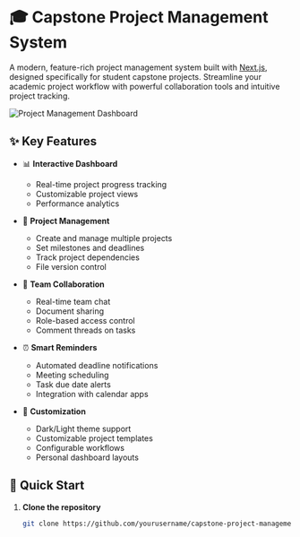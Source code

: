 # 🎓 Capstone Project Management System

A modern, feature-rich project management system built with [Next.js](https://nextjs.org/), designed specifically for student capstone projects. Streamline your academic project workflow with powerful collaboration tools and intuitive project tracking.

![Project Management Dashboard](/placeholder.svg?height=400&width=800)

## ✨ Key Features

- 📊 **Interactive Dashboard**
  - Real-time project progress tracking
  - Customizable project views
  - Performance analytics

- 📝 **Project Management**
  - Create and manage multiple projects
  - Set milestones and deadlines
  - Track project dependencies
  - File version control

- 👥 **Team Collaboration**
  - Real-time team chat
  - Document sharing
  - Role-based access control
  - Comment threads on tasks

- ⏰ **Smart Reminders**
  - Automated deadline notifications
  - Meeting scheduling
  - Task due date alerts
  - Integration with calendar apps

- 🎨 **Customization**
  - Dark/Light theme support
  - Customizable project templates
  - Configurable workflows
  - Personal dashboard layouts

## 🚀 Quick Start

1. **Clone the repository**
   ```bash
   git clone https://github.com/yourusername/capstone-project-management.git